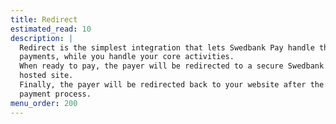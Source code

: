 ```yaml
---
title: Redirect
estimated_read: 10
description: |
  Redirect is the simplest integration that lets Swedbank Pay handle the
  payments, while you handle your core activities.
  When ready to pay, the payer will be redirected to a secure Swedbank Pay
  hosted site.
  Finally, the payer will be redirected back to your website after the
  payment process.
menu_order: 200
---
```

